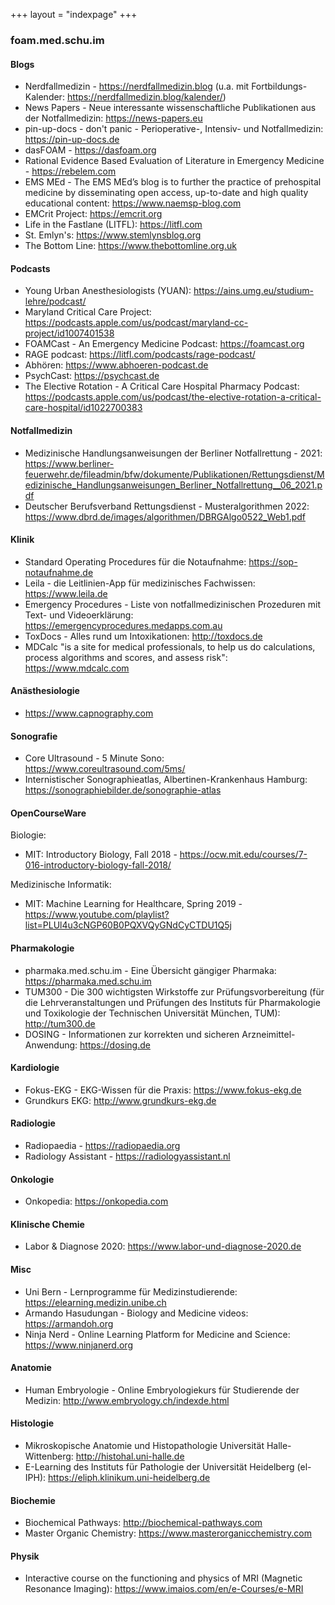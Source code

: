 +++
layout = "indexpage"
+++

### foam.med.schu.im

#### Blogs

* Nerdfallmedizin - https://nerdfallmedizin.blog (u.a. mit Fortbildungs-Kalender: https://nerdfallmedizin.blog/kalender/)
* News Papers - Neue interessante wissenschaftliche Publikationen aus der Notfallmedizin: https://news-papers.eu
* pin-up-docs - don't panic - Perioperative-, Intensiv- und Notfallmedizin: https://pin-up-docs.de
* dasFOAM - https://dasfoam.org
* Rational Evidence Based Evaluation of Literature in Emergency Medicine - https://rebelem.com
* EMS MEd - The EMS MEd’s blog is to further the practice of prehospital medicine by disseminating open access, up-to-date and high quality educational content: https://www.naemsp-blog.com
* EMCrit Project: https://emcrit.org
* Life in the Fastlane (LITFL): https://litfl.com
* St. Emlyn's: https://www.stemlynsblog.org
* The Bottom Line: https://www.thebottomline.org.uk

#### Podcasts

* Young Urban Anesthesiologists (YUAN): https://ains.umg.eu/studium-lehre/podcast/
* Maryland Critical Care Project: https://podcasts.apple.com/us/podcast/maryland-cc-project/id1007401538
* FOAMCast - An Emergency Medicine Podcast: https://foamcast.org
* RAGE podcast: https://litfl.com/podcasts/rage-podcast/
* Abhören: https://www.abhoeren-podcast.de
* PsychCast: https://psychcast.de
* The Elective Rotation - A Critical Care Hospital Pharmacy Podcast: https://podcasts.apple.com/us/podcast/the-elective-rotation-a-critical-care-hospital/id1022700383

#### Notfallmedizin

* Medizinische Handlungsanweisungen der Berliner Notfallrettung - 2021: https://www.berliner-feuerwehr.de/fileadmin/bfw/dokumente/Publikationen/Rettungsdienst/Medizinische_Handlungsanweisungen_Berliner_Notfallrettung__06_2021.pdf
* Deutscher Berufsverband Rettungsdienst - Musteralgorithmen 2022: https://www.dbrd.de/images/algorithmen/DBRGAlgo0522_Web1.pdf

#### Klinik

* Standard Operating Procedures für die Notaufnahme: https://sop-notaufnahme.de
* Leila - die Leitlinien-App für medizinisches Fachwissen: https://www.leila.de
* Emergency Procedures - Liste von notfallmedizinischen Prozeduren mit Text- und Videoerklärung: https://emergencyprocedures.medapps.com.au
* ToxDocs - Alles rund um Intoxikationen: http://toxdocs.de
* MDCalc "is a site for medical professionals, to help us do calculations, process algorithms and scores, and assess risk": https://www.mdcalc.com

#### Anästhesiologie

* https://www.capnography.com

#### Sonografie

* Core Ultrasound - 5 Minute Sono: https://www.coreultrasound.com/5ms/
* Internistischer Sonographieatlas, Albertinen-Krankenhaus Hamburg: https://sonographiebilder.de/sonographie-atlas

#### OpenCourseWare

Biologie:

* MIT: Introductory Biology, Fall 2018 - https://ocw.mit.edu/courses/7-016-introductory-biology-fall-2018/

Medizinische Informatik:

* MIT: Machine Learning for Healthcare, Spring 2019 - https://www.youtube.com/playlist?list=PLUl4u3cNGP60B0PQXVQyGNdCyCTDU1Q5j

#### Pharmakologie

* pharmaka.med.schu.im - Eine Übersicht gängiger Pharmaka: https://pharmaka.med.schu.im
* TUM300 - Die 300 wichtigsten Wirkstoffe zur Prüfungsvorbereitung (für die Lehrveranstaltungen und Prüfungen des Instituts für Pharmakologie und Toxikologie der Technischen Universität München, TUM): http://tum300.de
* DOSING - Informationen zur korrekten und sicheren Arzneimittel-Anwendung: https://dosing.de

#### Kardiologie

* Fokus-EKG - EKG-Wissen für die Praxis: https://www.fokus-ekg.de
* Grundkurs EKG: http://www.grundkurs-ekg.de

#### Radiologie

* Radiopaedia - https://radiopaedia.org
* Radiology Assistant - https://radiologyassistant.nl

#### Onkologie

* Onkopedia: https://onkopedia.com

#### Klinische Chemie

* Labor & Diagnose 2020: https://www.labor-und-diagnose-2020.de

#### Misc

* Uni Bern - Lernprogramme für Medizinstudierende: https://elearning.medizin.unibe.ch
* Armando Hasudungan - Biology and Medicine videos: https://armandoh.org
* Ninja Nerd - Online Learning Platform for Medicine and Science: https://www.ninjanerd.org

#### Anatomie

* Human Embryologie - Online Embryologiekurs für Studierende der Medizin: http://www.embryology.ch/indexde.html

#### Histologie

* Mikroskopische Anatomie und Histopathologie Universität Halle-Wittenberg: http://histohal.uni-halle.de
* E-Learning des Instituts für Pathologie der Universität Heidelberg (el-IPH): https://eliph.klinikum.uni-heidelberg.de

#### Biochemie

* Biochemical Pathways: http://biochemical-pathways.com
* Master Organic Chemistry: https://www.masterorganicchemistry.com

#### Physik

* Interactive course on the functioning and physics of MRI (Magnetic Resonance Imaging): https://www.imaios.com/en/e-Courses/e-MRI
